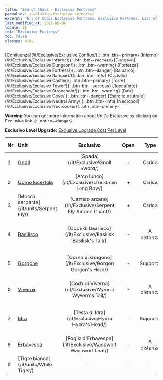```yaml
---
title: "Era of Chaos - Esclusivo Fortress"
permalink: /Exclusive/Exclusive Fortress/
excerpt: "Era of Chaos Esclusivo Fortress. Esclusivo Fortress. List of Esclusivo Fortress in Era of Chaos"
last_modified_at: 2021-06-08
locale: it
ref: "Exclusive Fortress"
toc: false
classes: wide
---
```

 [Confluenza](/it/Exclusive/Exclusive Conflux/){: .btn .btn--primary} [Inferno](/it/Exclusive/Exclusive Inferno/){: .btn .btn--success} [Dungeon](/it/Exclusive/Exclusive Dungeon/){: .btn .btn--warning} [Fortezza](/it/Exclusive/Exclusive Fortress/){: .btn .btn--danger} [Baluardo](/it/Exclusive/Exclusive Rampart/){: .btn .btn--info} [Castello](/it/Exclusive/Exclusive Castle/){: .btn .btn--primary} [Torre](/it/Exclusive/Exclusive Tower/){: .btn .btn--success} [Roccaforte](/it/Exclusive/Exclusive Stronghold/){: .btn .btn--warning} [Baia](/it/Exclusive/Exclusive Cove/){: .btn .btn--danger} [Esercito neutrale](/it/Exclusive/Exclusive Neutral Army/){: .btn .btn--info} [Necropoli](/it/Exclusive/Exclusive Necropolis/){: .btn .btn--primary} 

**Warning** You can get more information about Unit's Exclusive by clicking on Exclusive link. 
{: .notice--danger}

 **Esclusivo Level Upgrade:** [Exclusive Upgrade Cost Per Level](/Exclusive/ExclusiveUpgradeCostPerLevel/)

  | Nr |         Unit        | Esclusivo | Open  |    Type   |  Item to Rank UP      |  Skin   |
  |:---|:--------------------|:-------------:|:-----:|:---------:|:---------------------:|:-------:|
  | 1  | [Gnoll](/it/units/Gnoll/) | [Spada](/it/Exclusive/Gnoll Sword/) | - | Carica | [Token della Spada](/ItemsIT/con_912/) | - |
  | 2  | [Uomo lucertola](/it/units/Lizardman/) | [Arco lungo](/it/Exclusive/Lizardman Long Bow/) | + | Carica | [Token Arco lungo](/ItemsIT/con_914/) | - |
  | 3  | [Mosca serpente](/it/units/Serpent Fly/) | [Cantico arcano](/it/Exclusive/Serpent Fly Arcane Chant/) | + | Carica | [Token Cantico arcano](/ItemsIT/con_915/) | - |
  | 4  | [Basilisco](/it/units/Basilisk/) | [Coda di Basilisco](/it/Exclusive/Basilisk Basilisk's Tail/) | - | A distanza | [Token Coda di Basilisco](/ItemsIT/con_994/) | [Skin speciale Energia del Fuoco](/ItemsIT/con_662/) |
  | 5  | [Gorgone](/it/units/Gorgon/) | [Corno di Gorgone](/it/Exclusive/Gorgon Gorgon's Horn/) | - | Supporto | [Token Corno di Gorgone](/ItemsIT/con_995/) | [Skin speciale Corno di Gorgone](/ItemsIT/con_663/) |
  | 6  | [Viverna](/it/units/Wyvern/) | [Coda di Viverna](/it/Exclusive/Wyvern Wyvern's Tail/) | - | A distanza | [Token Coda di Viverna](/ItemsIT/con_996/) | [Skin speciale Coda di Viverna](/ItemsIT/con_664/) |
  | 7  | [Idra](/it/units/Hydra/) | [Testa di Idra](/it/Exclusive/Hydra Hydra's Head/) | - | Supporto | [Token Testa di Idra](/ItemsIT/con_997/) | [Skin speciale Nucleo di energia](/ItemsIT/con_665/) |
  | 8  | [Erbavespa](/it/units/Waspwort/) | [Foglia d'Erbavespa](/it/Exclusive/Waspwort Waspwort Leaf/) | - | A distanza | - | - |
  | 9  | [Tigre bianca](/it/units/White Tiger/) | - | - | - | none | none |
